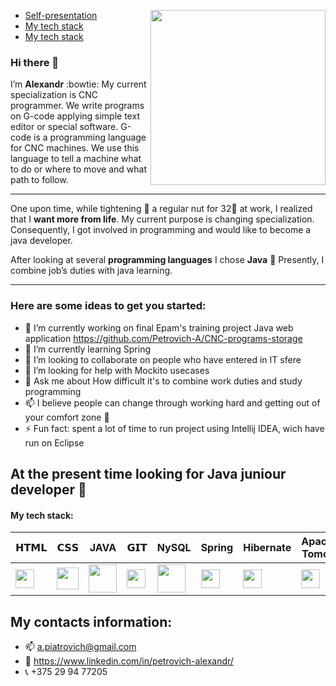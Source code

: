 <p align = "right" >
   <img align = "right" src ="https://i.imgur.com/oIXjACX.gif"" height ="280px">

* [Self-presentation](#presentation)
* [My tech stack](#stack)
* [My tech stack](#contacts)
<a name="presentation"></a>  
### Hi there 👋
I’m **Alexandr** :bowtie: My current specialization is CNC programmer. We write programs on G-code applying simple text editor or special software. G-code is a programming language for CNC machines. We use this language to tell a machine what to do or where to move and what path to follow.
___
One upon time, while tightening :wrench: a regular nut for 32:nut_and_bolt: at work, I realized that I **want more from life**. My current purpose is changing specialization. Consequently, I got involved in programming and would like to become a java developer.

After looking at several **programming languages** I chose **Java** :100: Presently, I combine job’s duties with java learning.
___

### Here are some ideas to get you started:

- 🔭 I’m currently working on final Epam's training project Java web application https://github.com/Petrovich-A/CNC-programs-storage
- 🌱 I’m currently learning Spring
- 👯 I’m looking to collaborate on people who have entered in IT sfere
- 🤔 I’m looking for help with Mockito usecases
- 💬 Ask me about How difficult it's to combine work duties and study programming
- 📫 I believe people can change through working hard and getting out of your comfort zone :seedling:
- ⚡ Fun fact: spent a lot of time to run project using Intellij IDEA, wich have run on Eclipse

## At the present time looking for Java juniour developer :raising_hand:

<a name="stack"></a>  
#### My tech stack:

| 𝗛𝗧𝗠𝗟 | 𝗖𝗦𝗦 | JAVA | 𝗚𝗜𝗧 | NySQL| Spring | Hibernate |Apache Tomcat|
| ---- | --- | ---- | --- | ---- | ------ | --------- |-------------|
|<img height="30px" src="https://cdn.svgporn.com/logos/html-5.svg">|<img height="35px" src="https://cdn.svgporn.com/logos/css-3.svg">|<img height="45px" src="https://cdn.svgporn.com/logos/java.svg">|<img height="30px" src="https://cdn.svgporn.com/logos/git-icon.svg">|<img height="45px" src="https://cdn.svgporn.com/logos/mysql.svg">|<img height="30px" src="https://cdn.svgporn.com/logos/spring-icon.svg">|<img height="30px" src="https://cdn.svgporn.com/logos/hibernate.svg">|<img height="30px" align="center" src="https://cdn.svgporn.com/logos/tomcat.svg">|

<a name="contacts"></a>
## **My contacts information:**

- :mailbox: a.piatrovich@gmail.com
- :link: https://www.linkedin.com/in/petroviсh-alexаndr/
- :telephone_receiver: +375 29 94 77205
